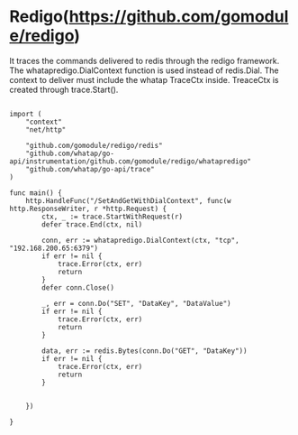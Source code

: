 # Redigo(https://github.com/gomodule/redigo)

It traces the commands delivered to redis through the redigo framework.
The whatapredigo.DialContext function is used instead of redis.Dial.
The context to deliver must include the whatap TraceCtx inside.
TreaceCtx is created through trace.Start().

```

import (
	"context"
	"net/http"

	"github.com/gomodule/redigo/redis"
	"github.com/whatap/go-api/instrumentation/github.com/gomodule/redigo/whatapredigo"
	"github.com/whatap/go-api/trace"
)

func main() {
	http.HandleFunc("/SetAndGetWithDialContext", func(w http.ResponseWriter, r *http.Request) {
		ctx, _ := trace.StartWithRequest(r)
		defer trace.End(ctx, nil)

		conn, err := whatapredigo.DialContext(ctx, "tcp", "192.168.200.65:6379")
		if err != nil {
			trace.Error(ctx, err)
			return
		}
		defer conn.Close()

		_, err = conn.Do("SET", "DataKey", "DataValue")
		if err != nil {
			trace.Error(ctx, err)
			return
		}

		data, err := redis.Bytes(conn.Do("GET", "DataKey"))
		if err != nil {
			trace.Error(ctx, err)
			return
		}


	})

}

```
